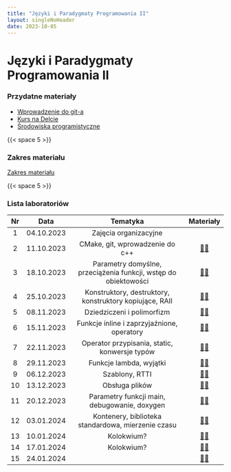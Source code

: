 ```yaml
---
title: "Języki i Paradygmaty Programowania II"
layout: singleNoHeader
date: 2023-10-05
---
```


# Języki i Paradygmaty Programowania II

### Przydatne materiały

* [Wprowadzenie do git-a](/page/materials/git)
* [Kurs na Delcie](https://delta.pk.edu.pl/course/view.php?id=4503)
* [Środowiska programistyczne](/page/materials/jipp-ii-2023/resources)

{{< space 5 >}}

### Zakres materiału

[Zakres materiału](/page/materials/jipp-ii-2023/zakres/)

{{< space 5 >}}

### Lista laboratoriów

|  Nr   |    Data    |                            Tematyka                             |               Materiały                |
| :---: | :--------: | :-------------------------------------------------------------: | :------------------------------------: |
|   1   | 04.10.2023 |                      Zajęcia organizacyjne                      |                                        |
|   2   | 11.10.2023 |                 CMake, git, wprowadzenie do c++                 | [📄🔗](/page/materials/jipp-ii-2023/z2)  |
|   3   | 18.10.2023 | Parametry domyślne, przeciążenia funkcji, wstęp do obiektowości | [📄🔗](/page/materials/jipp-ii-2023/z3)  |
|   4   | 25.10.2023 |     Konstruktory, destruktory, konstruktory kopiujące, RAII     | [📄🔗](/page/materials/jipp-ii-2023/z4)  |
|   5   | 08.11.2023 |                   Dziedziczeni i polimorfizm                    | [📄🔗](/page/materials/jipp-ii-2023/z5)  |
|   6   | 15.11.2023 |           Funkcje inline i zaprzyjaźnione, operatory            | [📄🔗](/page/materials/jipp-ii-2023/z6)  |
|   7   | 22.11.2023 |          Operator przypisania, static, konwersje typów          | [📄🔗](/page/materials/jipp-ii-2023/z7)  |
|   8   | 29.11.2023 |                     Funkcje lambda, wyjątki                     | [📄🔗](/page/materials/jipp-ii-2023/z8)  |
|   9   | 06.12.2023 |                         Szablony, RTTI                          | [📄🔗](/page/materials/jipp-ii-2023/z9)  |
|  10   | 13.12.2023 |                         Obsługa plików                          | [📄🔗](/page/materials/jipp-ii-2023/z10) |
|  11   | 20.12.2023 |          Parametry funkcji main, debugowanie, doxygen           | [📄🔗](/page/materials/jipp-ii-2023/z11) |
|  12   | 03.01.2024 |       Kontenery, biblioteka standardowa, mierzenie czasu        | [📄🔗](/page/materials/jipp-ii-2023/z12) |
|  13   | 10.01.2024 |         Kolokwium?                                                        |                [📄🔗](#)                 |
|  14   | 17.01.2024 |         Kolokwium?                                                        |                [📄🔗](#)                 |
|  15   | 24.01.2024 |                                                                 |                [📄🔗](#)                 |

